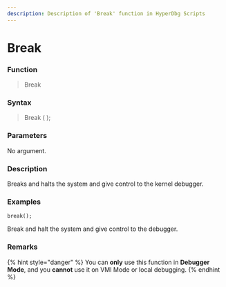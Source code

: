 ```yaml
---
description: Description of 'Break' function in HyperDbg Scripts
---
```


# Break

### Function

> Break

### Syntax

> Break \( \);

### Parameters

No argument.

### Description

Breaks and halts the system and give control to the kernel debugger.

### Examples

`break();`

Break and halt the system and give control to the debugger.

### **Remarks**

{% hint style="danger" %}
You can **only** use this function in **Debugger Mode**, and you **cannot** use it on VMI Mode or local debugging.
{% endhint %}

